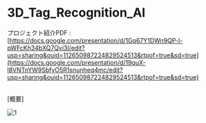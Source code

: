 # 3D_Tag_Recognition_AI


プロジェクト紹介PDF : [https://docs.google.com/presentation/d/1Gq67Y1DWn9QP-l-pWFcKh34bXQ7Qvi3l/edit?usp=sharing&ouid=112650987224829524513&rtpof=true&sd=true](https://docs.google.com/presentation/d/19quX-l8VNTnYW9SbfyO5R1snunheq4mc/edit?usp=sharing&ouid=112650987224829524513&rtpof=true&sd=true)
<br><br>


[概要]

![1](https://github.com/user-attachments/assets/bffa7889-ed64-4aef-97bb-7cb0261172ac)

